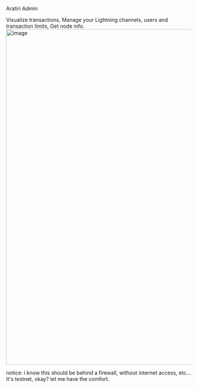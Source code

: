 Aratiri Admin

Visualize transactions, Manage your Lightning channels, users and transaction limits, Get node info.
<img width="1898" height="914" alt="image" src="https://github.com/user-attachments/assets/86c5f6c5-f533-4fd5-b8b3-4b6bef7fd745" />

notice: i know this should be behind a firewall, without internet access, etc... It's testnet, okay? let me have the comfort.
